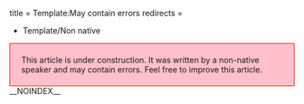 title = Template:May contain errors
redirects =
-  Template/Non native
>>>>

<div style="background:pink;padding:20px;border:1px solid red;">
This article is under construction. It was written by a non-native speaker and may contain errors. Feel free to improve this article.
</div>
__NOINDEX__